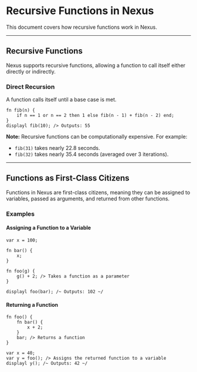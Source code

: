# Recursive Functions in Nexus

This document covers how recursive functions work in Nexus.

---

## Recursive Functions

Nexus supports recursive functions, allowing a function to call itself either directly or indirectly.

### **Direct Recursion**

A function calls itself until a base case is met.

```prog
fn fib(n) {
    if n == 1 or n == 2 then 1 else fib(n - 1) + fib(n - 2) end;
}
displayl fib(10); /> Outputs: 55
```

**Note:** Recursive functions can be computationally expensive. For example:
- `fib(31)` takes nearly 22.8 seconds.
- `fib(32)` takes nearly 35.4 seconds (averaged over 3 iterations).

---

## Functions as First-Class Citizens

Functions in Nexus are first-class citizens, meaning they can be assigned to variables, passed as arguments, and returned from other functions.

### **Examples**

#### **Assigning a Function to a Variable**

```prog
var x = 100;

fn bar() {
    x;
}

fn foo(g) {
    g() + 2; /> Takes a function as a parameter
}

displayl foo(bar); /~ Outputs: 102 ~/
```

#### **Returning a Function**

```prog
fn foo() {
    fn bar() {
        x + 2;
    }
    bar; /> Returns a function
}

var x = 40;
var y = foo(); /> Assigns the returned function to a variable
displayl y(); /~ Outputs: 42 ~/
```